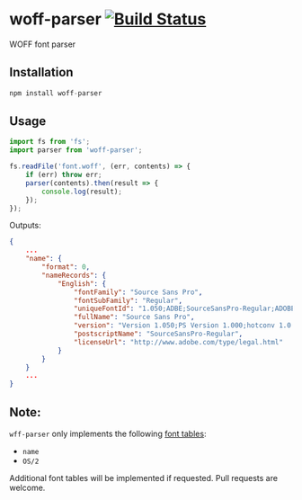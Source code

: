 # woff-parser [![Build Status][ci-img]][ci]

WOFF font parser

[ci-img]:  https://travis-ci.org/andyjansson/woff-parser.svg
[ci]:      https://travis-ci.org/andyjansson/woff-parser

## Installation

```js
npm install woff-parser
```

## Usage 

```js
import fs from 'fs';
import parser from 'woff-parser';

fs.readFile('font.woff', (err, contents) => {
	if (err) throw err;
	parser(contents).then(result => {
		console.log(result);
	});
});
```

Outputs:

```json
{
	...
	"name": {
		"format": 0,
		"nameRecords": {
			"English": {
				"fontFamily": "Source Sans Pro",
				"fontSubFamily": "Regular",
				"uniqueFontId": "1.050;ADBE;SourceSansPro-Regular;ADOBE",
				"fullName": "Source Sans Pro",
				"version": "Version 1.050;PS Version 1.000;hotconv 1.0.70;makeotf.lib2.5.5900",
				"postscriptName": "SourceSansPro-Regular",
				"licenseUrl": "http://www.adobe.com/type/legal.html"
			}
		}
	}
	...
}
```

## Note:

`wff-parser` only implements the following [font tables](https://www.microsoft.com/typography/otspec/otff.htm#otttables):

* `name`
* `OS/2`

Additional font tables will be implemented if requested. Pull requests are welcome.
